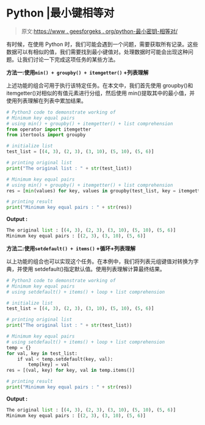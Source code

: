 # Python |最小键相等对

> 原文:[https://www . geesforgeks . org/python-最小密钥-相等对/](https://www.geeksforgeeks.org/python-minimum-key-equal-pairs/)

有时候，在使用 Python 时，我们可能会遇到一个问题，需要获取所有记录。这些数据可以有相似的值，我们需要找到最小键值对。处理数据时可能会出现这种问题。让我们讨论一下完成这项任务的某些方法。

**方法一:使用`min() + groupby() + itemgetter()` +列表理解**

上述功能的组合可用于执行该特定任务。在本文中，我们首先使用 groupby()和 itemgetter()对相似的有值元素进行分组，然后使用 min()提取其中的最小值，并使用列表理解在列表中累加结果。

```py
# Python3 code to demonstrate working of
# Minimum key equal pairs
# using min() + groupby() + itemgetter() + list comprehension
from operator import itemgetter
from itertools import groupby

# initialize list
test_list = [(4, 3), (2, 3), (3, 10), (5, 10), (5, 6)]

# printing original list
print("The original list : " + str(test_list))

# Minimum key equal pairs
# using min() + groupby() + itemgetter() + list comprehension
res = [min(values) for key, values in groupby(test_list, key = itemgetter(1))]

# printing result
print("Minimum key equal pairs : " + str(res))
```

**Output :**

```py
The original list : [(4, 3), (2, 3), (3, 10), (5, 10), (5, 6)]
Minimum key equal pairs : [(2, 3), (3, 10), (5, 6)]

```

**方法二:使用`setdefault() + items()` +循环+列表理解**

以上功能的组合也可以实现这个任务。在本例中，我们将列表元组键值对转换为字典，并使用 setdefault()指定默认值。使用列表理解计算最终结果。

```py
# Python3 code to demonstrate working of
# Minimum key equal pairs
# using setdefault() + items() + loop + list comprehension

# initialize list
test_list = [(4, 3), (2, 3), (3, 10), (5, 10), (5, 6)]

# printing original list
print("The original list : " + str(test_list))

# Minimum key equal pairs
# using setdefault() + items() + loop + list comprehension
temp = {}
for val, key in test_list:
    if val < temp.setdefault(key, val):
        temp[key] = val
res = [(val, key) for key, val in temp.items()]

# printing result
print("Minimum key equal pairs : " + str(res))
```

**Output :**

```py
The original list : [(4, 3), (2, 3), (3, 10), (5, 10), (5, 6)]
Minimum key equal pairs : [(2, 3), (3, 10), (5, 6)]

```